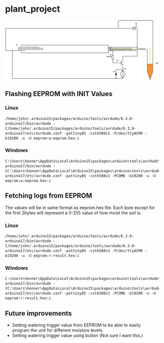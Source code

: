 # plant_project
![Schematics ATTiny85 Moisture Sensor circuit](images/schematic.svg)

## Flashing EEPROM with INIT Values
### Linux
```
/home/john/.arduino15/packages/arduino/tools/avrdude/6.3.0-arduino17/bin/avrdude -C/home/john/.arduino15/packages/arduino/tools/avrdude/6.3.0-arduino17/etc/avrdude.conf -pattiny85 -cstk500v1 -P/dev/ttyACM0 -b19200 -u -U eeprom:w:eeprom.hex:i
```
### Windows
```
C:\Users\henner\AppData\Local\Arduino15\packages\arduino\tools\avrdude\6.3.0-arduino17/bin/avrdude -CC:\Users\henner\AppData\Local\Arduino15\packages\arduino\tools\avrdude\6.3.0-arduino17/etc/avrdude.conf -pattiny85 -cstk500v1 -PCOM6 -b19200 -u -U eeprom:w:eeprom.hex:i
```
## Fetching logs from EEPROM
The values will be in same format as eeprom.hex file. Each byte except for the first 2bytes will represent a 0-255 value of how moist the soil is. 
### Linux
```
/home/john/.arduino15/packages/arduino/tools/avrdude/6.3.0-arduino17/bin/avrdude -C/home/john/.arduino15/packages/arduino/tools/avrdude/6.3.0-arduino17/etc/avrdude.conf -pattiny85 -cstk500v1 -P/dev/ttyACM0 -b19200 -u -U eeprom:r:result.hex:i
```
### Windows
```
C:\Users\henner\AppData\Local\Arduino15\packages\arduino\tools\avrdude\6.3.0-arduino17/bin/avrdude -CC:\Users\henner\AppData\Local\Arduino15\packages\arduino\tools\avrdude\6.3.0-arduino17/etc/avrdude.conf -pattiny85 -cstk500v1 -PCOM6 -b19200 -u -U eeprom:r:result.hex:i
```

## Future improvements
* Setting watering trigger value from EEPROM to be able to easily program the unit for different moisture levels.
* Setting watering trigger value using button (Not sure I want this.)